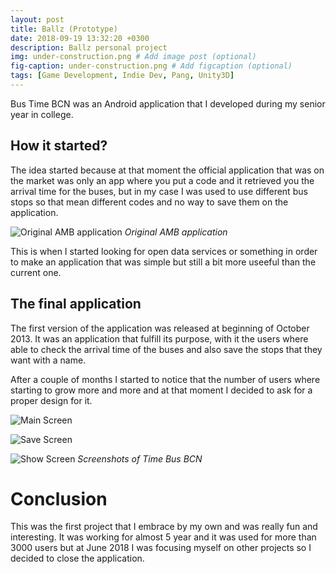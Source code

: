 ```yaml
---
layout: post
title: Ballz (Prototype)
date: 2018-09-19 13:32:20 +0300
description: Ballz personal project
img: under-construction.png # Add image post (optional)
fig-caption: under-construction.png # Add figcaption (optional)
tags: [Game Development, Indie Dev, Pang, Unity3D]
---
```

Bus Time BCN was an Android application that I developed during my senior year in college.

## How it started?
The idea started because at that moment the official application that was on the market was only an app where you put a code and it retrieved you the arrival time for the buses, but in my case I was used to use different bus stops so that mean different codes and no way to save them on the application.

![Original AMB application]({{site.baseurl}}/assets/img/temps-bus-original.jpg)
*Original AMB application*

This is when I started looking for open data services or something in order to make an application that was simple but still a bit more useeful than the current one.

## The final application
The first version of the application was released at beginning of October 2013. It was an application that fulfill its purpose, with it the users where able to check the arrival time of the buses and also save the stops that they want with a name.

After a couple of months I started to notice that the number of users where starting to grow more and more and at that moment I decided to ask for a proper design for it.

![Main Screen]({{site.baseurl}}/assets/img/time-bus-main.jpg)

![Save Screen]({{site.baseurl}}/assets/img/time-bus-save.jpg)

![Show Screen]({{site.baseurl}}/assets/img/time-bus-show.jpg)
*Screenshots of Time Bus BCN*

# Conclusion
This was the first project that I embrace by my own and was really fun and interesting. 
It was working for almost 5 year and it was used for more than 3000 users but at June 2018 I was focusing myself on other projects so I decided to close the application.